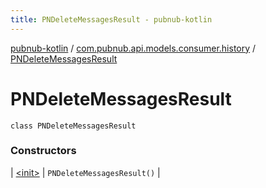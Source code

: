 ```yaml
---
title: PNDeleteMessagesResult - pubnub-kotlin
---
```


[pubnub-kotlin](../../index.html) / [com.pubnub.api.models.consumer.history](../index.html) / [PNDeleteMessagesResult](./index.html)

# PNDeleteMessagesResult

`class PNDeleteMessagesResult`

### Constructors

| [&lt;init&gt;](-init-.html) | `PNDeleteMessagesResult()` |

